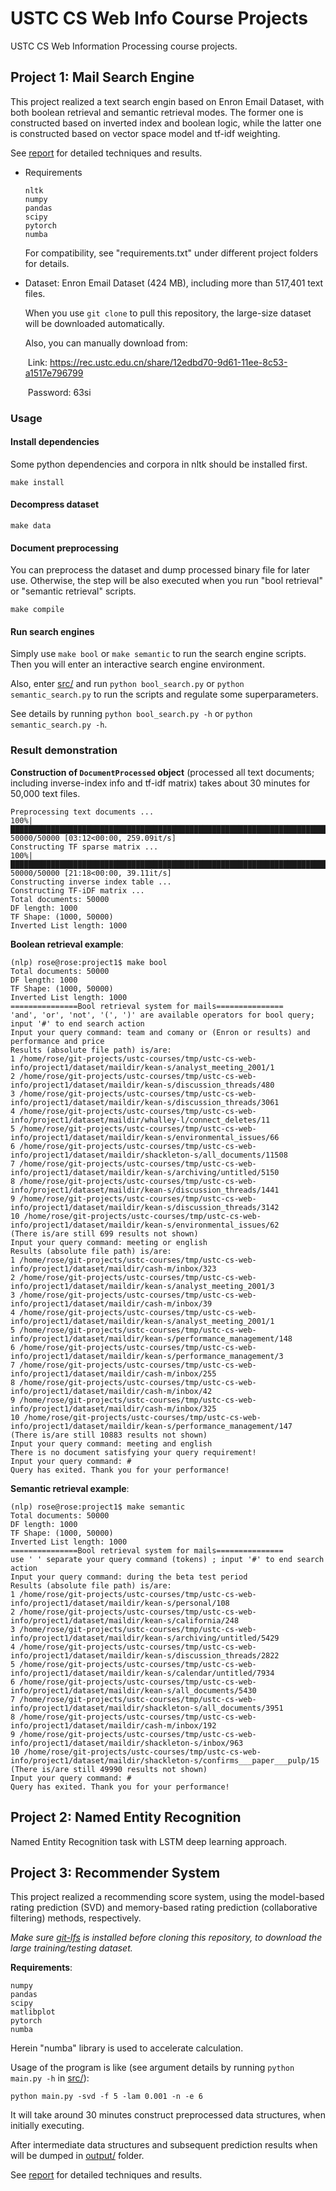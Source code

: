 # USTC CS Web Info Course Projects

USTC CS Web Information Processing course projects.

## Project 1: Mail Search Engine

This project realized a text search engin based on Enron Email Dataset, with both boolean retrieval and semantic retrieval modes. The former one is constructed based on inverted index and boolean logic, while the latter one is constructed based on vector space model and tf-idf weighting.


See [report](./project1/report.pdf) for detailed techniques and results.


- Requirements

    ```
    nltk
    numpy
    pandas
    scipy
    pytorch
    numba
    ```
    For compatibility, see "requirements.txt" under different project folders for details.

- Dataset: Enron Email Dataset (424 MB), including more than 517,401 text files.
  
    When you use `git clone` to pull this repository, the large-size dataset will be downloaded automatically.
    
    Also, you can manually download from:
    
    ​	Link: https://rec.ustc.edu.cn/share/12edbd70-9d61-11ee-8c53-a1517e796799 
    
    ​	Password: 63si

### Usage

#### Install dependencies

Some python dependencies and corpora in nltk should be installed first.

```shell
make install
```

#### Decompress dataset

```shell
make data
```

#### Document preprocessing

You can preprocess the dataset and dump processed binary file for later use. Otherwise, the step will be also executed when you run "bool retrieval" or "semantic retrieval" scripts.

```shell
make compile
```


#### Run search engines

Simply use `make bool` or `make semantic` to run the search engine scripts. Then you will enter an interactive search engine environment.

Also, enter [src/](./project1/src/) and run `python bool_search.py` or `python semantic_search.py` to run the scripts and regulate some superparameters.

See details by running `python bool_search.py -h` or `python semantic_search.py -h`.

### Result demonstration

**Construction of `DocumentProcessed` object** (processed all text documents; including inverse-index info and tf-idf matrix) takes about 30 minutes for 50,000 text files.

```
Preprocessing text documents ...
100%|███████████████████████████████████████████████████████████████████████| 50000/50000 [03:12<00:00, 259.09it/s]
Constructing TF sparse matrix ...
100%|████████████████████████████████████████████████████████████████████████| 50000/50000 [21:18<00:00, 39.11it/s]
Constructing inverse index table ...
Constructing TF-iDF matrix ...
Total documents: 50000
DF length: 1000
TF Shape: (1000, 50000)
Inverted List length: 1000
```

**Boolean retrieval example**:

```
(nlp) rose@rose:project1$ make bool
Total documents: 50000
DF length: 1000
TF Shape: (1000, 50000)
Inverted List length: 1000
===============Bool retrieval system for mails===============
'and', 'or', 'not', '(', ')' are available operators for bool query; input '#' to end search action
Input your query command: team and comany or (Enron or results) and performance and price
Results (absolute file path) is/are:
1 /home/rose/git-projects/ustc-courses/tmp/ustc-cs-web-info/project1/dataset/maildir/kean-s/analyst_meeting_2001/1
2 /home/rose/git-projects/ustc-courses/tmp/ustc-cs-web-info/project1/dataset/maildir/kean-s/discussion_threads/480
3 /home/rose/git-projects/ustc-courses/tmp/ustc-cs-web-info/project1/dataset/maildir/kean-s/discussion_threads/3061
4 /home/rose/git-projects/ustc-courses/tmp/ustc-cs-web-info/project1/dataset/maildir/whalley-l/connect_deletes/11
5 /home/rose/git-projects/ustc-courses/tmp/ustc-cs-web-info/project1/dataset/maildir/kean-s/environmental_issues/66
6 /home/rose/git-projects/ustc-courses/tmp/ustc-cs-web-info/project1/dataset/maildir/shackleton-s/all_documents/11508
7 /home/rose/git-projects/ustc-courses/tmp/ustc-cs-web-info/project1/dataset/maildir/kean-s/archiving/untitled/5150
8 /home/rose/git-projects/ustc-courses/tmp/ustc-cs-web-info/project1/dataset/maildir/kean-s/discussion_threads/1441
9 /home/rose/git-projects/ustc-courses/tmp/ustc-cs-web-info/project1/dataset/maildir/kean-s/discussion_threads/3142
10 /home/rose/git-projects/ustc-courses/tmp/ustc-cs-web-info/project1/dataset/maildir/kean-s/environmental_issues/62
(There is/are still 699 results not shown)
Input your query command: meeting or english
Results (absolute file path) is/are:
1 /home/rose/git-projects/ustc-courses/tmp/ustc-cs-web-info/project1/dataset/maildir/cash-m/inbox/323
2 /home/rose/git-projects/ustc-courses/tmp/ustc-cs-web-info/project1/dataset/maildir/kean-s/analyst_meeting_2001/3
3 /home/rose/git-projects/ustc-courses/tmp/ustc-cs-web-info/project1/dataset/maildir/cash-m/inbox/39
4 /home/rose/git-projects/ustc-courses/tmp/ustc-cs-web-info/project1/dataset/maildir/kean-s/analyst_meeting_2001/1
5 /home/rose/git-projects/ustc-courses/tmp/ustc-cs-web-info/project1/dataset/maildir/kean-s/performance_management/148
6 /home/rose/git-projects/ustc-courses/tmp/ustc-cs-web-info/project1/dataset/maildir/kean-s/performance_management/3
7 /home/rose/git-projects/ustc-courses/tmp/ustc-cs-web-info/project1/dataset/maildir/cash-m/inbox/255
8 /home/rose/git-projects/ustc-courses/tmp/ustc-cs-web-info/project1/dataset/maildir/cash-m/inbox/42
9 /home/rose/git-projects/ustc-courses/tmp/ustc-cs-web-info/project1/dataset/maildir/cash-m/inbox/325
10 /home/rose/git-projects/ustc-courses/tmp/ustc-cs-web-info/project1/dataset/maildir/kean-s/performance_management/147
(There is/are still 10883 results not shown)
Input your query command: meeting and english
There is no document satisfying your query requirement!
Input your query command: #
Query has exited. Thank you for your performance!

```

**Semantic retrieval example**:

```
(nlp) rose@rose:project1$ make semantic 
Total documents: 50000
DF length: 1000
TF Shape: (1000, 50000)
Inverted List length: 1000
===============Bool retrieval system for mails===============
use ' ' separate your query command (tokens) ; input '#' to end search action
Input your query command: during the beta test period
Results (absolute file path) is/are:
1 /home/rose/git-projects/ustc-courses/tmp/ustc-cs-web-info/project1/dataset/maildir/kean-s/personal/108
2 /home/rose/git-projects/ustc-courses/tmp/ustc-cs-web-info/project1/dataset/maildir/kean-s/california/248
3 /home/rose/git-projects/ustc-courses/tmp/ustc-cs-web-info/project1/dataset/maildir/kean-s/archiving/untitled/5429
4 /home/rose/git-projects/ustc-courses/tmp/ustc-cs-web-info/project1/dataset/maildir/kean-s/discussion_threads/2822
5 /home/rose/git-projects/ustc-courses/tmp/ustc-cs-web-info/project1/dataset/maildir/kean-s/calendar/untitled/7934
6 /home/rose/git-projects/ustc-courses/tmp/ustc-cs-web-info/project1/dataset/maildir/kean-s/all_documents/5430
7 /home/rose/git-projects/ustc-courses/tmp/ustc-cs-web-info/project1/dataset/maildir/shackleton-s/all_documents/3951
8 /home/rose/git-projects/ustc-courses/tmp/ustc-cs-web-info/project1/dataset/maildir/cash-m/inbox/192
9 /home/rose/git-projects/ustc-courses/tmp/ustc-cs-web-info/project1/dataset/maildir/shackleton-s/inbox/963
10 /home/rose/git-projects/ustc-courses/tmp/ustc-cs-web-info/project1/dataset/maildir/shackleton-s/confirms___paper___pulp/15
(There is/are still 49990 results not shown)
Input your query command: #
Query has exited. Thank you for your performance!

```


## Project 2: Named Entity Recognition

Named Entity Recognition task with LSTM deep learning approach.


## Project 3: Recommender System

This project realized a recommending score system, using the model-based rating prediction (SVD) and memory-based rating prediction (collaborative filtering) methods, respectively.

*Make sure [git-lfs](https://git-lfs.com) is installed before cloning this repository, to download the large training/testing dataset.*

**Requirements**:

```
numpy
pandas
scipy
matlibplot
pytorch
numba
```

Herein "numba" library is used to accelerate calculation.

Usage of the program is like (see argument details by running `python main.py -h` in [src/](./project2/src/)):

```shell
python main.py -svd -f 5 -lam 0.001 -n -e 6
```

It will take around 30 minutes construct preprocessed data structures, when initially executing.

After intermediate data structures and subsequent prediction results when will be dumped in [output/](./project3/output/) folder.

See [report](./project2/report.pdf) for detailed techniques and results.
